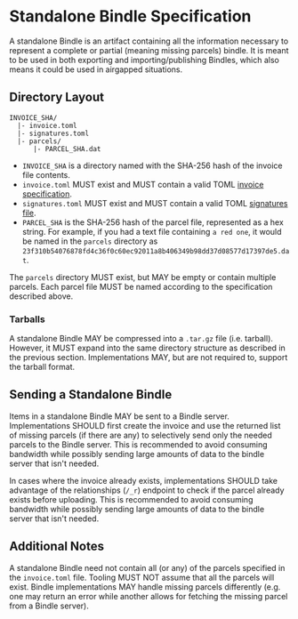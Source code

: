# Standalone Bindle Specification

A standalone Bindle is an artifact containing all the information necessary to represent a complete or partial (meaning missing parcels) bindle. It is meant to be used in both exporting and importing/publishing Bindles, which also means it could be used in airgapped situations.

## Directory Layout

```
INVOICE_SHA/
  |- invoice.toml
  |- signatures.toml
  |- parcels/
      |- PARCEL_SHA.dat
```

- `INVOICE_SHA` is a directory named with the SHA-256 hash of the invoice file contents.
- `invoice.toml` MUST exist and MUST contain a valid TOML [invoice specification](invoice-spec.md).
- `signatures.toml` MUST exist and MUST contain a valid TOML [signatures file](signing-spec.md#signatures-file).
- `PARCEL_SHA` is the SHA-256 hash of the parcel file, represented as a hex string. For example, if you had a text file containing `a red one`, it would be named in the `parcels` directory as `23f310b54076878fd4c36f0c60ec92011a8b406349b98dd37d08577d17397de5.dat`. 

The `parcels` directory MUST exist, but MAY be empty or contain multiple parcels. Each parcel file MUST be named according to the specification described above.

### Tarballs

A standalone Bindle MAY be compressed into a `.tar.gz` file (i.e. tarball). However, it MUST expand into the same directory structure as described in the previous section. Implementations MAY, but are not required to, support the tarball format.

## Sending a Standalone Bindle

Items in a standalone Bindle MAY be sent to a Bindle server. Implementations SHOULD first create the invoice and use the returned list of missing parcels (if there are any) to selectively send only the needed parcels to the Bindle server. This is recommended to avoid consuming bandwidth while possibly sending large amounts of data to the bindle server that isn't needed.

In cases where the invoice already exists, implementations SHOULD take advantage of the relationships (`/_r`) endpoint to check if the parcel already exists before uploading. This is recommended to avoid consuming bandwidth while possibly sending large amounts of data to the bindle server that isn't needed.

## Additional Notes

A standalone Bindle need not contain all (or any) of the parcels specified in the `invoice.toml` file. Tooling MUST NOT assume that all the parcels will exist. Bindle implementations MAY handle missing parcels differently (e.g. one may return an error while another allows for fetching the missing parcel from a Bindle server).
